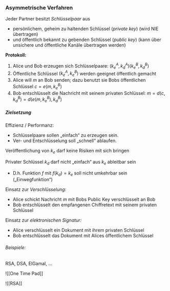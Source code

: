 ### Asymmetrische Verfahren

Jeder Partner besitzt *Schlüsselpaar* aus 
- persönlichem, geheim zu haltenden Schlüssel (*private key*) (wird NIE übertragen) 
- und öffentlich bekannt zu gebenden Schlüssel (*public key*) (kann über unsichere und öffentliche Kanäle übertragen werden) 

**Protokoll:** 
1. Alice und Bob erzeugen sich Schlüsselpaare: $(k^A_e,k^A_d)(k^B_e,k^B_d)$
2. Öffentliche Schlüssel $(k^A_e,k^B_e)$ werden geeignet öffentlich gemacht 
3. Alice will $m$ an Bob senden; dazu benutzt sie Bobs öffentlichen Schlüssel $c = e(m, k^B_e)$
4. Bob entschlüsselt die Nachricht mit seinem privaten Schlüssel: $m = d(c,k^B_d)=d(e(m, k^B_e), k^B_d)$

##### Zielsetzung
Effizienz / Performanz: 
- Schlüsselpaare sollen „einfach“ zu erzeugen sein. 
- Ver- und Entschlüsselung soll „schnell“ ablaufen. 

Veröffentlichung von $k_e$ darf keine Risiken mit sich bringen 

Privater Schlüssel $k_d$ darf nicht „einfach“ aus $k_e$ ableitbar sein 
- D.h. Funktion $f$ mit $f(k_d) = k_e$ soll nicht umkehrbar sein („Einwegfunktion“) 

Einsatz zur *Verschlüsselung*: 
- Alice schickt Nachricht $m$ mit Bobs Public Key verschlüsselt an Bob 
- Bob entschlüsselt den empfangenen Chiffretext mit seinem privaten Schlüssel 

Einsatz zur *elektronischen Signatur:* 
- Alice verschlüsselt ein Dokument mit ihrem privaten Schlüssel 
- Bob entschlüsselt das Dokument mit Alices öffentlichem Schlüssel

###### Beispiele: 
RSA, DSA, ElGamal, ...

![[One Time Pad]]

![[RSA]]